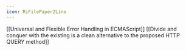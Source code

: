 ```yaml
---
icon: RiFilePaper2Line
---
```

[[Universal and Flexible Error Handling in ECMAScript]]
[[Divide and conquer with the existing is a clean alternative to the proposed HTTP QUERY method]]

